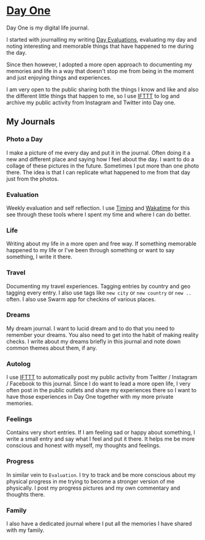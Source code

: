 # [Day One](http://dayoneapp.com)
Day One is my digital life journal.

I started with journalling my writing [Day Evaluations](https://medium.com/@NikitaVoloboev/day-evaluations-5706f31c9c5e#.m4lw1eo32), evaluating my day and noting interesting and memorable things that have happened to me during the day. 

Since then however, I adopted a more open approach to documenting my memories and life in a way that doesn't stop me from being in the moment and just enjoying things and experiences.

I am very open to the public sharing both the things I know and like and also the different little things that happen to me, so I use [IFTTT](https://ifttt.com/day_one) to log and archive my public activity from Instagram and Twitter into Day one. 


## My Journals
### Photo a Day
I make a picture of me every day and put it in the journal. Often doing it a new and different place and saying how I feel about the day. I want to do a collage of these pictures in the future. Sometimes I put more than one photo there. The idea is that I can replicate what happened to me from that day just from the photos.

### Evaluation
Weekly evaluation and self reflection. I use [Timing](https://timingapp.com/?lang=en) and [Wakatime](https://wakatime.com/dashboard) for this see through these tools where I spent my time and where I can do better.

### Life
Writing about my life in a more open and free way. If something memorable happened to my life or I've been through something or want to say something, I write it there.

### Travel
Documenting my travel experiences. Tagging entries by country and geo tagging every entry. I also use tags like `new city` or `new country` or `new ..` often. I also use Swarm app for checkins of various places.

### Dreams
My dream journal. I want to lucid dream and to do that you need to remember your dreams. You also need to get into the habit of making reality checks. I write about my dreams briefly in this journal and note down common themes about them, if any.

### Autolog
I use [IFTTT](../../tools/IFTTT.md) to automatically post my public activity from Twitter / Instagram / Facebook to this journal. Since I do want to lead a more open life, I very often post in the public outlets and share my experiences there so I want to have those experiences in Day One together with my more private memories. 

### Feelings
Contains very short entries. If I am feeling sad or happy about something, I write a small entry and say what I feel and put it there. It helps me be more conscious and honest with myself, my thoughts and feelings. 

### Progress
In similar vein to `Evaluation`. I try to track and be more conscious about my physical progress in me trying to become a stronger version of me physically. I post my progress pictures and my own commentary and thoughts there.

### Family
I also have a dedicated journal where I put all the memories I have shared with my family.


